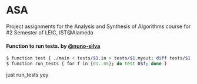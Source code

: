 # ASA
Project assignments for the Analysis and Synthesis of Algorithms course for #2 Semester of LEIC, IST@Alameda

#### Function to run tests. by [@nuno-silva]
```sh
$ function test { ./main < tests/$1.in > tests/$1.myout; diff tests/$1.myout tests/$1.out; }
$ function run_tests { for f in {01..05}; do test 0$f; done }
```

just run_tests
yey

[@nuno-silva]:https://github.com/nuno-silva
